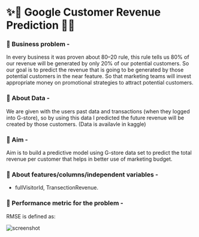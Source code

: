 #  ✨🎇 Google Customer Revenue Prediction 🎇✨

### 📍 Business problem - 
In every business it was proven about 80–20 rule, this rule tells us 80% of our revenue will be generated by only 20% of our potential customers. So our goal is to predict the revenue that is going to be generated by those potential customers in the near feature. So that marketing teams will invest appropriate money on promotional strategies to attract potential customers.

### 📍 About Data - 
We are given with the users past data and transactions (when they logged into G-store), so by using this data I predicted the future revenue will be created by those customers. (Data is availavle in kaggle)

### 📍 Aim - 
Aim is to build a predictive model using G-store data set to predict the total revenue per customer that helps in better use of marketing budget.

### 📍 About features/columns/independent variables - 
- fullVisitorId, TransectionRevenue.

### 📍 Performance metric for the problem - 
RMSE is defined as:

![screenshot](https://miro.medium.com/v2/resize:fit:640/format:webp/1*RSYTYpqyGDYWPmI0rD8zqA.png)



